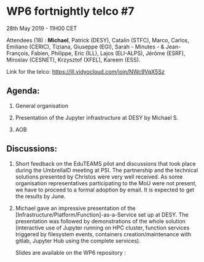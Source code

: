 #  WP6 fortnightly telco #7

28th May 2019 - 11H00 CET

Attendees (18) : **Michael**, Patrick (DESY), Catalin (STFC), Marco, Carlos, Emiliano (CERIC), Tiziana, Giuseppe (EGI), Sarah - Minutes - & Jean-François, Fabien, Philippe, Eric  (ILL), Lajos (ELI-ALPS), Jérôme (ESRF), Miroslav (CESNET), Krzysztof (XFEL), Kareem (ESS).

Link for the telco: https://ill.vidyocloud.com/join/NWc9VqX5Sz


## Agenda:

1. General organisation

2. Presentation of the Jupyter infrastructure at DESY by Michael S.
5. AOB

## Discussions:

1. Short feedback on the EduTEAMS pilot and discussions that took place during the UmbrellaID meeting at PSI. The partnership and the technical solutions presented by Christos were very well received. As some organisation representatives participating to the MoU were not present, we have to proceed to a formal adoption by email. It is expected to get the results by June.

2. Michael gave an impressive presentation of the [Infrastructure/Platform/Function]-as-a-Service set up at DESY. The presentation was followed by demonstrations of the whole solution (interactive use of Jupyter running on HPC cluster, function services triggered by filesystem events, containers creation/maintenance with gitlab, Jupyter Hub using the complete services). 

   Slides are available on the WP6 repository : 

   [Michael's slides]: https://github.com/panosc-eu/panosc/blob/master/Work%20Packages/WP6%20EOSC%20Integration/Slides/2019-05-28%20Telco7/190528-PaNOSC-WP6-Telco.pdf

   
